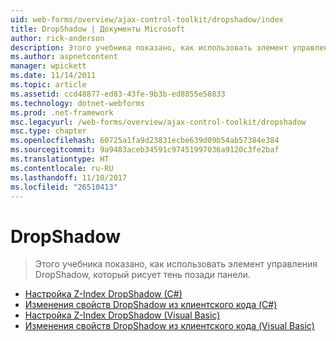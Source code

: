 ```yaml
---
uid: web-forms/overview/ajax-control-toolkit/dropshadow/index
title: DropShadow | Документы Microsoft
author: rick-anderson
description: Этого учебника показано, как использовать элемент управления DropShadow, который рисует тень позади панели.
ms.author: aspnetcontent
manager: wpickett
ms.date: 11/14/2011
ms.topic: article
ms.assetid: ccd48877-ed83-43fe-9b3b-ed8855e58833
ms.technology: dotnet-webforms
ms.prod: .net-framework
msc.legacyurl: /web-forms/overview/ajax-control-toolkit/dropshadow
msc.type: chapter
ms.openlocfilehash: 60725a1fa9d23831ecbe639d09b54ab57384e384
ms.sourcegitcommit: 9a9483aceb34591c97451997036a9120c3fe2baf
ms.translationtype: HT
ms.contentlocale: ru-RU
ms.lasthandoff: 11/10/2017
ms.locfileid: "26510413"
---
```

<a name="dropshadow"></a>DropShadow
====================
> Этого учебника показано, как использовать элемент управления DropShadow, который рисует тень позади панели.


- [Настройка Z-Index DropShadow (C#)](adjusting-the-z-index-of-a-dropshadow-cs.md)
- [Изменения свойств DropShadow из клиентского кода (C#)](manipulating-dropshadow-properties-from-client-code-cs.md)
- [Настройка Z-Index DropShadow (Visual Basic)](adjusting-the-z-index-of-a-dropshadow-vb.md)
- [Изменения свойств DropShadow из клиентского кода (Visual Basic)](manipulating-dropshadow-properties-from-client-code-vb.md)

